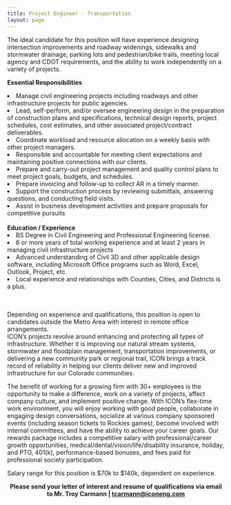 ```yaml
---
title: Project Engineer - Transportation
layout: page
---
```

The ideal candidate for this position will have experience designing intersection improvements and roadway widenings, sidewalks and stormwater drainage, parking lots and pedestrian/bike trails, meeting local agency and CDOT requirements, and the ability to work independently on a variety of projects.

<b>Essential Responsibilities</b>
<li>Manage civil engineering projects including roadways and other infrastructure projects for public agencies.</li>
<li>Lead, self-perform, and/or oversee engineering design in the preparation of construction plans and specifications, technical design reports, project schedules, cost estimates, and other associated project/contract deliverables.</li>
<li>Coordinate workload and resource allocation on a weekly basis with other project managers.</li>
<li>Responsible and accountable for meeting client expectations and maintaining positive connections with our clients.</li>
<li>Prepare and carry-out project management and quality control plans to meet project goals, budgets, and schedules.</li>
<li>Prepare invoicing and follow-up to collect AR in a timely manner.</li>
<li>Support the construction process by reviewing submittals, answering questions, and conducting field visits.</li>
<li>Assist in business development activities and prepare proposals for competitive pursuits</li>

<br>
<b>Education / Experience</b>

<li>BS Degree in Civil Engineering and Professional Engineering license.</li>
<li>6 or more years of total working experience and at least 2 years in managing civil infrastructure projects </li>
<li>Advanced understanding of Civil 3D and other applicable design software, including Microsoft Office programs such as Word, Excel, Outlook, Project, etc.</li>
<li>Local experience and relationships with Counties, Cities, and Districts is a plus.</li>

<br>
<br>

Depending on experience and qualifications, this position is open to candidates outside the Metro Area with interest in remote office arrangements.  
ICON’s projects revolve around enhancing and protecting all types of infrastructure. Whether it is improving our natural stream systems, stormwater and floodplain management, transportation improvements, or delivering a new community park or regional trail, ICON brings a track record of reliability in helping our clients deliver new and improved infrastructure for our Colorado communities.

The benefit of working for a growing firm with 30+ employees is the opportunity to make a difference, work on a variety of projects, affect company culture, and implement positive change. With ICON’s flex-time work environment, you will enjoy working with good people, collaborate in engaging design conversations, socialize at various company sponsored events (including season tickets to Rockies games), become involved with internal committees, and have the ability to achieve your career goals. Our rewards package includes a competitive salary with professional/career growth opportunities, medical/dental/vision/life/disability insurance, holiday, and PTO, 401(k), performance-based bonuses, and fees paid for professional society participation.

Salary range for this position is $70k to $140k, dependent on experience.

<b><p align = "center">Please send your letter of interest and resume of qualifications via email to
Mr. Troy Carmann | <tcarmann@iconeng.com></p></b>
